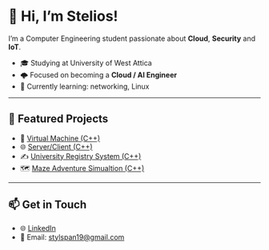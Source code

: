 # 👋 Hi, I’m Stelios!

I’m a Computer Engineering student passionate about **Cloud**, **Security** and **IoT**.

- 🎓 Studying at University of West Attica
- 🌩️ Focused on becoming a **Cloud / AI Engineer**
- 🧠 Currently learning: networking, Linux

---

## 📌 Featured Projects

- 🧱 [Virtual Machine (C++)](https://github.com/SteliosSpanos/Virtual-Machine)
- 🌐 [Server/Client (C++)](https://github.com/SteliosSpanos/Server-Client)
- ✍️ [University Registry System (C++)](https://github.com/SteliosSpanos/University-Managment-System)
- 🗺️ [Maze Adventure Simualtion (C++)](https://github.com/SteliosSpanos/Maze-Adventure)

---

## 📫 Get in Touch

- 🌐 [LinkedIn](https://www.linkedin.com/in/stylianos-spanos/)
- 📧 Email: stylspan19@gmail.com

